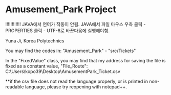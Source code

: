# Amusement_Park Project


!!!!!!!!!!!! 
JAVA에서 언어가 작동이 안됨. JAVA에서 파일 마우스 우측 클릭 - PROPERTIES 클릭 - UTF-8로 바꾼다음에 실행해야함. 


Yuna Ji, Korea Polytechnics

You may find the codes in: "Amusement_Park" - "src/Tickets"

In the "FixedValue" class, you may find that my address for saving the file is fixed as a constant value, "File_Route":
C:\\Users\\kopo39\\Desktop\\AmusementPark_Ticket.csv

**if the csv file does not read the language properly, or is printed in non-readable language, please try reopening with notepad++.



